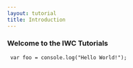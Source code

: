 ```yaml
---
layout: tutorial
title: Introduction
---
```


### Welcome to the IWC Tutorials

```
 var foo = console.log("Hello World!");
```